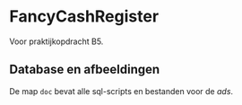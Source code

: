 # FancyCashRegister
Voor praktijkopdracht B5.

## Database en afbeeldingen
De map `doc` bevat alle sql-scripts en bestanden voor de _ads_.
